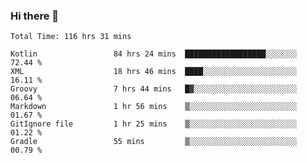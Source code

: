 ### Hi there 👋

<!--START_SECTION:waka-->

```text
Total Time: 116 hrs 31 mins

Kotlin                 84 hrs 24 mins  ██████████████████░░░░░░░   72.44 %
XML                    18 hrs 46 mins  ████░░░░░░░░░░░░░░░░░░░░░   16.11 %
Groovy                 7 hrs 44 mins   █▓░░░░░░░░░░░░░░░░░░░░░░░   06.64 %
Markdown               1 hr 56 mins    ▒░░░░░░░░░░░░░░░░░░░░░░░░   01.67 %
GitIgnore file         1 hr 25 mins    ▒░░░░░░░░░░░░░░░░░░░░░░░░   01.22 %
Gradle                 55 mins         ▒░░░░░░░░░░░░░░░░░░░░░░░░   00.79 %
```

<!--END_SECTION:waka-->

<!--
**AndroidLion48/AndroidLion48** is a ✨ _special_ ✨ repository because its `README.md` (this file) appears on your GitHub profile.

Here are some ideas to get you started:

- 🔭 I’m currently working on becoming a full time professional software developer for Android Mobile Applications
- 🌱 I’m currently learning Kotlin, Jetpack Compose, and Android Studio.
- 👯 I’m looking to collaborate on Mobile Applications
- 🤔 I’m looking for help with career advancement.
- 💬 Ask me about my journey in entering the Software Development Industry
- 📫 How to reach me: Here
- 😄 Pronouns: Him
- ⚡ Fun fact: Something
-->
